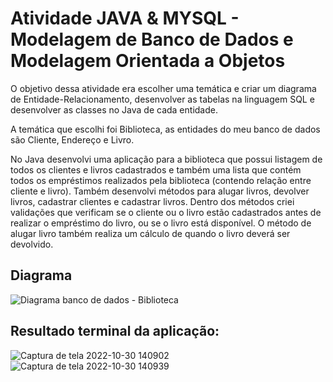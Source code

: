 ﻿# Atividade JAVA & MYSQL - Modelagem de Banco de Dados e Modelagem Orientada a Objetos
 
 O objetivo dessa atividade era escolher uma temática e criar um diagrama de Entidade-Relacionamento, desenvolver as tabelas na linguagem SQL e desenvolver as classes no Java de cada entidade.

A temática que escolhi foi Biblioteca, as entidades do meu banco de dados são Cliente, Endereço e Livro.

No Java desenvolvi uma aplicação para a biblioteca que possui listagem de todos os clientes e livros cadastrados e também uma lista que contém todos os empréstimos realizados pela biblioteca (contendo relação entre cliente e livro). Também desenvolvi métodos para alugar livros, devolver livros, cadastrar clientes e cadastrar livros. Dentro dos métodos criei validações que verificam se o cliente ou o livro estão cadastrados antes de realizar o empréstimo do livro, ou se o livro está disponível. O método de alugar livro também realiza um cálculo de quando o livro deverá ser devolvido.

## Diagrama

![Diagrama banco de dados - Biblioteca](https://user-images.githubusercontent.com/99519903/198891635-011bae72-366b-4f61-81d3-9744c4135415.png)

## Resultado terminal da aplicação:

![Captura de tela 2022-10-30 140902](https://user-images.githubusercontent.com/99519903/198892120-462669c4-de12-4662-95aa-64759c6bc635.jpg)
![Captura de tela 2022-10-30 140939](https://user-images.githubusercontent.com/99519903/198892123-88a3f32e-d031-4e24-8d87-6a83fea6685d.jpg)


